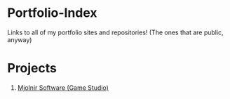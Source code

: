 # Portfolio-Index
Links to all of my portfolio sites and repositories! (The ones that are public, anyway)

<h1>Projects</h1>
<ol>
  <li><a target="_blank" alt="The studio I founded and continue to manage." href="https://mjolnirsoftware.com">Mjolnir Software (Game Studio)</a></li>
</ol>
